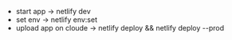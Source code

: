 -   start app -> netlify dev
-   set env -> netlify env:set <key> <value>
-   upload app on cloude -> netlify deploy && netlify deploy --prod

